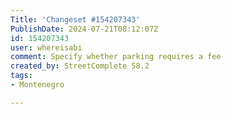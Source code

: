 ```yaml
---
Title: 'Changeset #154207343'
PublishDate: 2024-07-21T08:12:07Z
id: 154207343
user: whereisabi
comment: Specify whether parking requires a fee
created_by: StreetComplete 58.2
tags:
- Montenegro

---
```

